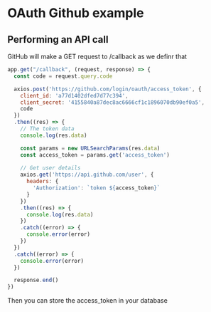 # OAuth Github example

## Performing an API call

GitHub will make a GET request to /callback as we definr that
```JavaScript
app.get("/callback", (request, response) => {
  const code = request.query.code

  axios.post('https://github.com/login/oauth/access_token', {
    client_id: 'a77d1402dfed7d77c394',
    client_secret: '4155840a87dec8ac6666cf1c1896070db90ef0a5',
    code
  })
  .then((res) => {
    // The token data
    console.log(res.data)

    const params = new URLSearchParams(res.data)
    const access_token = params.get('access_token')
    
    // Get user details
    axios.get('https://api.github.com/user', {
      headers: {
        'Authorization': `token ${access_token}`
      }
    })
    .then((res) => {
      console.log(res.data)
    })
    .catch((error) => {
      console.error(error)
    })
  })
  .catch((error) => {
    console.error(error)
  })

  response.end()
})
```

Then you can store the access_token in your database
